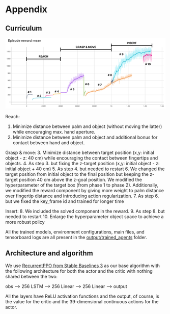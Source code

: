 # Appendix

## Curriculum 

![curriculum](images/tensorboard_logs_relocate_phase2.png)

Reach:
1. Minimize distance between palm and object (without moving the latter) while encouraging max. hand aperture.
2. Minimize distance between palm and object and additional bonus for contact between hand and object.

Grasp & move:
3. Minimize distance between target position (x,y: initial object - z: 40 cm) while encouraging the contact between fingertips and objects.
4. As step 3. but fixing the z-target position (x,y: initial object - z: initial object + 40 cm)
5. As step 4. but needed to restart
6. We changed the target position from initial object to the final position but keeping the z-target position 40 cm above the z-goal position. We modified the hyperparameter of the target box (from phase 1 to phase 2). Additionally, we modified the reward component by giving more weight to palm distance over fingertip distance and introducing action regularization.
7. As step 6. but we fixed the key_frame id and trained for longer time

Insert:
8. We included the solved component in the reward.
9. As step 8. but needed to restart
10. Enlarge the hyperparameter object space to achieve a more robust policy


All the trained models, environment configurations, main files, and tensorboard logs are all present in the [output/trained_agents](../output/trained_agents) folder. 

## Architecture and algorithm

We use [RecurrentPPO from Stable Baselines 3](https://github.com/Stable-Baselines-Team/stable-baselines3-contrib/blob/c75ad7dd58b7634e48c9e345fca8ebb06af3495e/sb3_contrib/ppo_recurrent/ppo_recurrent.py) as our base algorithm with the following architecture for both the actor and the critic with nothing shared between the two:

obs --> 256 LSTM --> 256 Linear --> 256 Linear --> output

All the layers have ReLU activation functions and the output, of course, is the value for the critic and the 39-dimensional continuous actions for the actor.